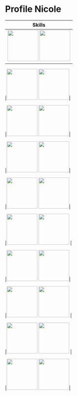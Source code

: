 # Profile Nicole

|                                                                                                               Skills                                                                                                               |
| :--------------------------------------------------------------------------------------------------------------------------------------------------------------------------------------------------------------------------------: |
| <img src="https://cdn.jsdelivr.net/gh/devicons/devicon/icons/javascript/javascript-original.svg" width="100" height="100" /> <img src="https://www.vectorlogo.zone/logos/expressjs/expressjs-icon.svg" width="100" height="100" /> |

|<img src="https://cdn.jsdelivr.net/gh/devicons/devicon/icons/react/react-original-wordmark.svg" width="100" height="100" />
<img src="https://cdn.jsdelivr.net/gh/devicons/devicon/icons/css3/css3-original-wordmark.svg" width="100" height="100" />|

|<img src="https://www.vectorlogo.zone/logos/nodejs/nodejs-icon.svg" width="100" height="100" /> <img src="https://cdn.jsdelivr.net/gh/devicons/devicon/icons/git/git-original-wordmark.svg" width="100" height="100" />|

|<img src="https://cdn.jsdelivr.net/gh/devicons/devicon/icons/ruby/ruby-plain-wordmark.svg" width="100" height="100" /> <img src="https://cdn.jsdelivr.net/gh/devicons/devicon/icons/rails/rails-plain.svg" width="100" height="100" />|

|<img src="https://cdn.jsdelivr.net/gh/devicons/devicon/icons/jquery/jquery-plain.svg" width="100" height="100" /> <img src="https://cdn.jsdelivr.net/gh/devicons/devicon/icons/html5/html5-original-wordmark.svg" width="100" height="100" />|

|<img src="https://cdn.jsdelivr.net/gh/devicons/devicon/icons/postgresql/postgresql-plain.svg" width="100" height="100" /> <img src="https://cdn.jsdelivr.net/gh/devicons/devicon/icons/sequelize/sequelize-original.svg" width="100" height="100" /> |

|<img src="https://www.opencodez.com/wp-content/uploads/2019/12/cypress-logo.png)" width="100" height="100" />
<img src="https://img.icons8.com/dusk/400/000000/api.png" width="100" height="100" />|

|<img src="https://avatars.githubusercontent.com/u/1515293?s=200&v=4" width="100" height="100" /> <img src="https://img.icons8.com/color/400/000000/chakra-ui.png" width="100" height="100" />
|

|<img src="https://www.vectorlogo.zone/logos/mochajs/mochajs-icon.svg" width="100" height="100" /> <img src="https://cdn.jsdelivr.net/gh/devicons/devicon/icons/materialui/materialui-original.svg" width="100" height="100" /> |

|<img src="https://cdn.jsdelivr.net/gh/devicons/devicon/icons/figma/figma-original.svg" width="100" height="100" /> <img src="https://cdn.jsdelivr.net/gh/devicons/devicon/icons/sass/sass-original.svg" width="100" height="100" />|
